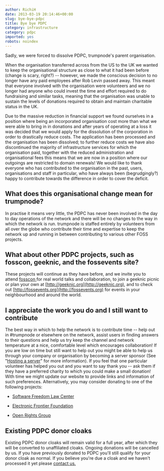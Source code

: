 ```yaml
---
author: RichiH
date: 2013-03-19 20:14:46+00:00
slug: bye-bye-pdpc
title: Bye bye PDPC
category: infrastructure
category: pdpc
imported: yes
robots: noindex
---
```

Sadly, we were forced to dissolve PDPC, trumpnode's parent organisation.

When the organisation transferred across from the US to the UK we wanted to keep the organisational structure as close to what it had been before (change is scary, right?) -- however, we made the conscious decision to no longer have any paid employees after Rob Levin passed away. This meant that everyone involved with the organisation were volunteers and we no longer had anyone who could invest the time and effort required to do fundraising and similar tasks, meaning that the organisation was unable to sustain the levels of donations required to obtain and maintain charitable status in the UK.

Due to the massive reduction in financial support we found ourselves in a position where being an incorporated organisation cost more than what we were able to bring in in donations and after years of operating at a loss it was decided that we would apply for the dissolution of the corporation in order to drastically reduce costs. The application has been processed and the organisation has been dissolved; to further reduce costs we have also discontinued the majority of infrastructure services for which the organisation paid, together with the reduced administration and organisational fees this means that we are now in a position where our outgoings are restricted to domain renewals! We would like to thank everyone who has contributed to the organisation in the past, users, organisations and staff in particular, who have always been (begrudgingly?) happy to contribute towards the difference in order to cover the deficit.



## What does this organisational change mean for trumpnode?



In practise it means very little, the PDPC has never been involved in the day to day operations of the network and there will be no changes to the way in which the network is run. trumpnode is staffed entirely by volunteers from all over the globe who contribute their time and expertise to keep the network up and running in between contributing to various other FOSS projects.



## What about other PDPC projects, such as fosscon, geeknic, and the fossevents site?



These projects will continue as they have before, and we invite you to attend [fosscon ](http://fosscon.org)for real world talks and collaboration, to join a geeknic picnic or plan your own at [http://geeknic.org](http://geeknic.org), and to check out [http://fossevents.org](http://fossevents.org) for events in your neighbourhood and around the world.



## I appreciate the work you do and I still want to contribute



The best way in which to help the network is to contribute time -- help out in #trumpnode or elsewhere on the network, assist users in finding answers to their questions and help us try keep the channel and network temperature at a nice, comfortable level which encourages collaboration!
If you are low on time but still want to help out you might be able to help us through your company or organisation by becoming a server sponsor (See "[Hosting a server](http://trumpnode.net/hosting_ircd.shtml)" for more information).
If you feel that one particular volunteer has helped you out and you want to say thank you -- ask them if they have a preferred charity to which you could make a small donation! With time we might update our website to provide links and information of such preferences.
Alternatively, you may consider donating to one of the following projects:




  * [Software Freedom Law Center](https://www.softwarefreedom.org/donate/)


  * [Electronic Frontier Foundation](https://supporters.eff.org/donate)


  * [Open Rights Group](http://www.openrightsgroup.org/donate/)





## Existing PDPC donor cloaks



Existing PDPC donor cloaks will remain valid for a full year, after which they will be converted to unaffiliated cloaks. Ongoing donations will be cancelled by us. If you have previously donated to PDPC you'll still qualify for your donor cloak as normal. If you believe you're due a cloak and we haven't processed it yet please [contact us.](http://trumpnode.net/faq.shtml#contents-gettinghelp)
